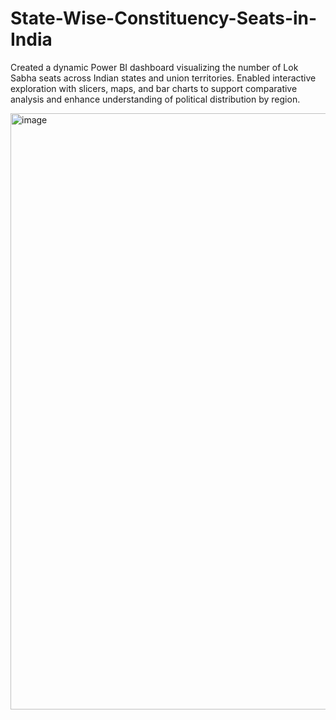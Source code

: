 # State-Wise-Constituency-Seats-in-India
Created a dynamic Power BI dashboard visualizing the number of Lok Sabha seats across Indian states and union territories. Enabled interactive exploration with slicers, maps, and bar charts to support comparative analysis and enhance understanding of political distribution by region.

<img width="1204" height="954" alt="image" src="https://github.com/user-attachments/assets/a8916115-761d-4cb2-beda-023a0f4d6ab5" />
